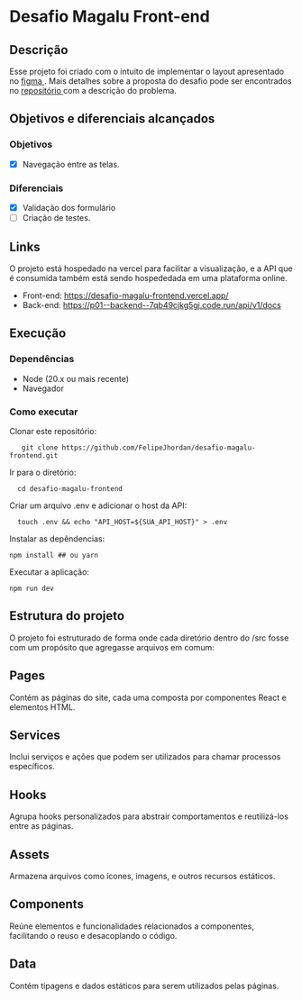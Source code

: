 # Desafio Magalu Front-end
## Descrição
Esse projeto foi criado com o intuito de implementar o  layout apresentado no <a href="https://www.figma.com/design/A0oWVtPDNSrj1G5SY2dkgA/full-stack?node-id=0-1&t=TsxfpjkNlAGj3Mz6-0" > figma </a>.
Mais detalhes sobre a proposta do desafio pode ser encontrados no <a href="https://github.com/misaku/Desafio-Full-Stack/blob/main/FRONT-END.md"> repositório </a> com a descrição do problema.
## Objetivos e diferenciais alcançados
### Objetivos
- [x]   Navegação entre as telas.
### Diferenciais
- [x]  Validação dos formulário
- [ ]  Criação de testes.

## Links
O projeto está hospedado na vercel para facilitar a visualização, e a API que é consumida também está sendo hospededada em uma plataforma online.
- Front-end:  https://desafio-magalu-frontend.vercel.app/
- Back-end: https://p01--backend--7qb49cjkg5gj.code.run/api/v1/docs

## Execução
### Dependências
- Node (20.x ou mais recente)
- Navegador


### Como executar
Clonar este repositório: 
```
   git clone https://github.com/FelipeJhordan/desafio-magalu-frontend.git
```
Ir para o diretório:
```
  cd desafio-magalu-frontend
```
Criar um arquivo .env e adicionar o host da API:
```
  touch .env && echo "API_HOST=${SUA_API_HOST}" > .env 
```
Instalar as depêndencias:
```
npm install ## ou yarn
```

Executar a aplicação:
```
npm run dev
```
## Estrutura do projeto
O projeto foi estruturado de forma onde cada diretório dentro do /src fosse com um propósito que agregasse arquivos em comum:

## Pages
Contém as páginas do site, cada uma composta por componentes React e elementos HTML.

## Services
Inclui serviços e ações que podem ser utilizados para chamar processos específicos.

## Hooks
Agrupa hooks personalizados para abstrair comportamentos e reutilizá-los entre as páginas.

## Assets
Armazena arquivos como ícones, imagens, e outros recursos estáticos.

## Components
Reúne elementos e funcionalidades relacionados a componentes, facilitando o reuso e desacoplando o código.

## Data
Contém tipagens e dados estáticos para serem utilizados pelas páginas.


